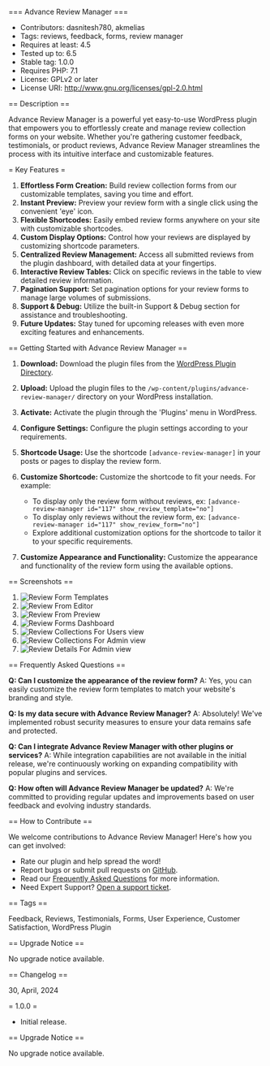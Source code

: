 === Advance Review Manager ===

* Contributors: dasnitesh780, akmelias
* Tags: reviews, feedback, forms, review manager
* Requires at least: 4.5
* Tested up to: 6.5
* Stable tag: 1.0.0
* Requires PHP: 7.1
* License: GPLv2 or later
* License URI: http://www.gnu.org/licenses/gpl-2.0.html

== Description ==

Advance Review Manager is a powerful yet easy-to-use WordPress plugin that empowers you to effortlessly create and manage review collection forms on your website. Whether you're gathering customer feedback, testimonials, or product reviews, Advance Review Manager streamlines the process with its intuitive interface and customizable features.

= Key Features =

1. **Effortless Form Creation:** Build review collection forms from our customizable templates, saving you time and effort.
2. **Instant Preview:** Preview your review form with a single click using the convenient 'eye' icon.
3. **Flexible Shortcodes:** Easily embed review forms anywhere on your site with customizable shortcodes.
4. **Custom Display Options:** Control how your reviews are displayed by customizing shortcode parameters.
5. **Centralized Review Management:** Access all submitted reviews from the plugin dashboard, with detailed data at your fingertips.
6. **Interactive Review Tables:** Click on specific reviews in the table to view detailed review information.
7. **Pagination Support:** Set pagination options for your review forms to manage large volumes of submissions.
8. **Support & Debug:** Utilize the built-in Support & Debug section for assistance and troubleshooting.
9. **Future Updates:** Stay tuned for upcoming releases with even more exciting features and enhancements.

== Getting Started with Advance Review Manager ==

1. **Download:** Download the plugin files from the [WordPress Plugin Directory](https://wordpress.org/plugins/advance-review-manager/).

2. **Upload:** Upload the plugin files to the `/wp-content/plugins/advance-review-manager/` directory on your WordPress installation.

3. **Activate:** Activate the plugin through the 'Plugins' menu in WordPress.

4. **Configure Settings:** Configure the plugin settings according to your requirements.

5. **Shortcode Usage:** Use the shortcode `[advance-review-manager]` in your posts or pages to display the review form.

6. **Customize Shortcode:** Customize the shortcode to fit your needs. For example:
   - To display only the review form without reviews, ex: `[advance-review-manager id="117" show_review_template="no"]`
   - To display only reviews without the review form, ex: `[advance-review-manager id="117" show_review_form="no"]`
   - Explore additional customization options for the shortcode to tailor it to your specific requirements.

7. **Customize Appearance and Functionality:** Customize the appearance and functionality of the review form using the available options.

== Screenshots ==

1. ![Review Form Templates](assets/images/screenshots/adrm-templates.jpg)
2. ![Review From Editor](assets/images/screenshots/adrm-form-editor.jpg)
3. ![Review From Preview](assets/images/screenshots/adrm-preview.png)
4. ![Review Forms Dashboard](assets/images/screenshots/adrm-review-forms-dashboard.jpg)
5. ![Review Collections For Users view ](assets/images/screenshots/adrm-reviews-frontend.jpg)
6. ![Review Collections For Admin view](assets/images/screenshots/adrm-reviews-backend.jpg)
3. ![Review Details For Admin view](assets/images/screenshots/adrm-review-backend.jpg)

== Frequently Asked Questions ==

**Q: Can I customize the appearance of the review form?**
A: Yes, you can easily customize the review form templates to match your website's branding and style.

**Q: Is my data secure with Advance Review Manager?**
A: Absolutely! We've implemented robust security measures to ensure your data remains safe and protected.

**Q: Can I integrate Advance Review Manager with other plugins or services?**
A: While integration capabilities are not available in the initial release, we're continuously working on expanding compatibility with popular plugins and services.

**Q: How often will Advance Review Manager be updated?**
A: We're committed to providing regular updates and improvements based on user feedback and evolving industry standards.

== How to Contribute ==

We welcome contributions to Advance Review Manager! Here's how you can get involved:

- Rate our plugin and help spread the word!
- Report bugs or submit pull requests on [GitHub](https://github.com/wp-review-manager/advance-review-manager).
- Read our [Frequently Asked Questions](https://www.akmelias.com/) for more information.
- Need Expert Support? [Open a support ticket](#).

== Tags ==

Feedback, Reviews, Testimonials, Forms, User Experience, Customer Satisfaction, WordPress Plugin

== Upgrade Notice ==

No upgrade notice available.

== Changelog ==

30, April, 2024 

= 1.0.0 = 
* Initial release.

== Upgrade Notice ==

No upgrade notice available.

